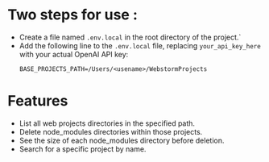 # Two steps for use :
- Create a file named `.env.local` in the root directory of the project.`
- Add the following line to the `.env.local` file, replacing `your_api_key_here` with your actual OpenAI API key:
  ```
  BASE_PROJECTS_PATH=/Users/<usename>/WebstormProjects
  ```
  

# Features
- List all web projects directories in the specified path.
- Delete node_modules directories within those projects.
- See the size of each node_modules directory before deletion.
- Search for a specific project by name.